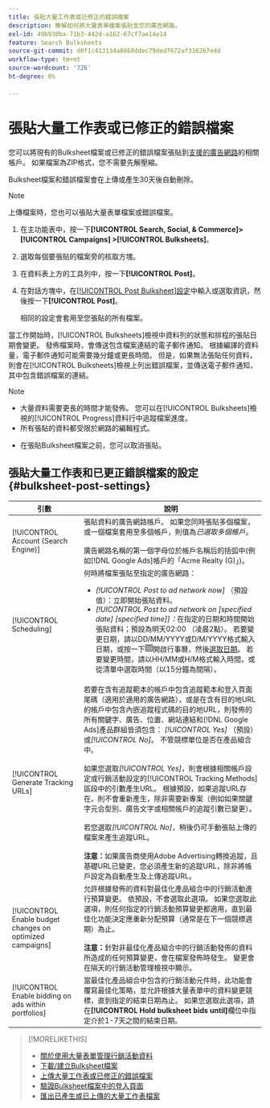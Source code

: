 ```yaml
---
title: 張貼大量工作表或已修正的錯誤檔案
description: 瞭解如何將大量表單檔案張貼至您的廣告網路。
exl-id: 49b930ba-71b3-442d-a162-67cf7ae14e14
feature: Search Bulksheets
source-git-commit: d0f1c413134a0868ddec79ded7672af316267edd
workflow-type: tm+mt
source-wordcount: '726'
ht-degree: 0%

---
```


# 張貼大量工作表或已修正的錯誤檔案

您可以將現有的Bulksheet檔案或已修正的錯誤檔案張貼到[支援的廣告網路](bulksheet-about.md#bulksheet-functionality-by-network)的相關帳戶。 如果檔案為ZIP格式，您不需要先解壓縮。

Bulksheet檔案和錯誤檔案會在上傳或產生30天後自動刪除。

>[!NOTE]
>上傳檔案時，您也可以張貼大量表單檔案或錯誤檔案。

1. 在主功能表中，按一下&#x200B;**[!UICONTROL Search, Social, & Commerce]> [!UICONTROL Campaigns] >[!UICONTROL Bulksheets]**。

1. 選取每個要張貼的檔案旁的核取方塊。

1. 在資料表上方的工具列中，按一下&#x200B;**[!UICONTROL Post]**。

1. 在對話方塊中，在[[!UICONTROL Post Bulksheet]設定](#bulksheet-post-settings)中輸入或選取資訊，然後按一下&#x200B;**[!UICONTROL Post]**。

   相同的設定會套用至您張貼的所有檔案。

當工作開始時，[!UICONTROL Bulksheets]檢視中資料列的狀態和排程的張貼日期會變更。 發佈檔案時，會傳送包含檔案連結的電子郵件通知。 根據編譯的資料量，電子郵件通知可能需要幾分鐘或更長時間。 但是，如果無法張貼任何資料，則會在[!UICONTROL Bulksheets]檢視上列出錯誤檔案，並傳送電子郵件通知，其中包含錯誤檔案的連結。

>[!NOTE]
>
>* 大量資料需要更長的時間才能發佈。 您可以在[!UICONTROL Bulksheets]檢視的[!UICONTROL Progress]資料行中追蹤檔案進度。
>* 所有張貼的資料都受限於網路的編輯程式。
* 在張貼Bulksheet檔案之前，您可以取消張貼。

## 張貼大量工作表和已更正錯誤檔案的設定 {#bulksheet-post-settings}

| 引數 | 說明 |
|----|----|
| [!UICONTROL Account (Search Engine)] | 張貼資料的廣告網路帳戶。 如果您同時張貼多個檔案，或一個檔案套用至多個帳戶，則值為<i>已選取多個帳戶</i>。<br><br>廣告網路名稱的第一個字母位於帳戶名稱后的括弧中(例如[!DNL Google Ads]帳戶的「Acme Realty (G)」)。 |
| [!UICONTROL Scheduling] | 何時將檔案張貼至指定的廣告網路：<ul><li><i>[!UICONTROL Post to ad network now]</i> （預設值）：立即開始張貼資料。</li><li><i>[!UICONTROL Post to ad network on \[specified date\] \[specified time\]]：</i>在指定的日期和時間開始張貼資料；預設為明天02:00 （凌晨2點）。 若要變更日期，請以DD/MM/YYYY或D/M/YYYY格式輸入日期，或按一下![行事曆](/help/search-social-commerce/assets/calendar.png "行事曆")開啟行事曆，然後[選取日期](/help/search-social-commerce/common-tasks/navigation-editing-selection/calendar.md)。 若要變更時間，請以HH/MM或H/M格式輸入時間，或從清單中選取時間（以15分鐘為間隔）。</li></ul> |
| [!UICONTROL Generate Tracking URLs] | 若要在含有追蹤範本的帳戶中包含追蹤範本和登入頁面尾碼（適用於適用的廣告網路），或是在含有目的地URL的帳戶中包含內嵌追蹤程式碼的目的地URL，則發佈的所有關鍵字、廣告、位置、網站連結和[!DNL Google Ads]產品群組皆須包含： <i>[!UICONTROL Yes]</i> （預設）或<i>[!UICONTROL No]</i>。 不管競標單位是否在產品組合中。<br><br>如果您選取<i>[!UICONTROL Yes]</i>，則會根據相關帳戶設定或行銷活動設定的[!UICONTROL Tracking Methods]區段中的引數產生URL。 根據預設，如果追蹤URL存在，則不會重新產生，除非需要新專案（例如如果關鍵字元合型別、廣告文字或相關帳戶的追蹤引數已變更）。<br><br>若您選取<i>[!UICONTROL No]</i>，稍後仍可手動張貼上傳的檔案來產生追蹤URL。<br><br><b>注意：</b>如果廣告商使用Adobe Advertising轉換追蹤，且基礎URL已變更，您必須產生新的追蹤URL，除非將帳戶設定為自動產生及上傳追蹤URL。 |
| [!UICONTROL Enable budget changes on optimized campaigns] | 允許根據發佈的資料對最佳化產品組合中的行銷活動進行預算變更。 依預設，不會選取此選項。 如果您選取此選項，則任何指定的行銷活動預算變更都適用，直到最佳化功能決定應重新分配預算（通常是在下一個競標週期）為止。<br><br><b>注意：</b>針對非最佳化產品組合中的行銷活動發佈的資料所造成的任何預算變更，會在檔案發佈時發生。 變更會在隔天的行銷活動管理檢視中顯示。 |
| [!UICONTROL Enable bidding on ads within portfolios] | 當最佳化產品組合中包含的行銷活動元件時，此功能會覆寫最佳化策略，並允許根據大量表單中的資料變更競標，直到指定的結束日期為止。 如果您選取此選項，請在&#x200B;**[!UICONTROL Hold bulksheet bids until]**&#x200B;欄位中指定介於1-7天之間的結束日期。 |

>[!MORELIKETHIS]
>
>* [關於使用大量表單管理行銷活動資料](bulksheet-about.md)
>* [下載/建立Bulksheet檔案](bulksheet-download.md)
>* [上傳大量工作表或已修正的錯誤檔案](bulksheet-upload.md)
>* [驗證Bulksheet檔案中的登入頁面](bulksheet-validate-landing-pages.md)
>* [匯出已產生或已上傳的大量工作表檔案](bulksheet-export.md)
